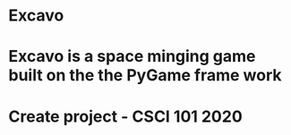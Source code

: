# Excavo

# Excavo is a space minging game built on the the PyGame frame work

# Create project - CSCI 101 2020
